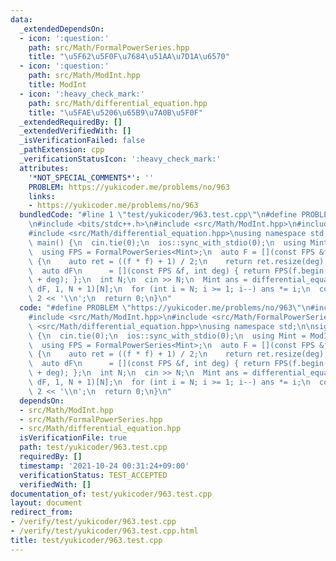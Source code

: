 ```yaml
---
data:
  _extendedDependsOn:
  - icon: ':question:'
    path: src/Math/FormalPowerSeries.hpp
    title: "\u5F62\u5F0F\u7684\u51AA\u7D1A\u6570"
  - icon: ':question:'
    path: src/Math/ModInt.hpp
    title: ModInt
  - icon: ':heavy_check_mark:'
    path: src/Math/differential_equation.hpp
    title: "\u5FAE\u5206\u65B9\u7A0B\u5F0F"
  _extendedRequiredBy: []
  _extendedVerifiedWith: []
  _isVerificationFailed: false
  _pathExtension: cpp
  _verificationStatusIcon: ':heavy_check_mark:'
  attributes:
    '*NOT_SPECIAL_COMMENTS*': ''
    PROBLEM: https://yukicoder.me/problems/no/963
    links:
    - https://yukicoder.me/problems/no/963
  bundledCode: "#line 1 \"test/yukicoder/963.test.cpp\"\n#define PROBLEM \"https://yukicoder.me/problems/no/963\"\
    \n#include <bits/stdc++.h>\n#include <src/Math/ModInt.hpp>\n#include <src/Math/FormalPowerSeries.hpp>\n\
    #include <src/Math/differential_equation.hpp>\nusing namespace std;\n\nsigned\
    \ main() {\n  cin.tie(0);\n  ios::sync_with_stdio(0);\n  using Mint = ModInt<1012924417>;\n\
    \  using FPS = FormalPowerSeries<Mint>;\n  auto F = [](const FPS &f, int deg)\
    \ {\n    auto ret = ((f * f) + 1) / 2;\n    return ret.resize(deg), ret;\n  };\n\
    \  auto dF\n      = [](const FPS &f, int deg) { return FPS(f.begin(), f.begin()\
    \ + deg); };\n  int N;\n  cin >> N;\n  Mint ans = differential_equation<Mint>(F,\
    \ dF, 1, N + 1)[N];\n  for (int i = N; i >= 1; i--) ans *= i;\n  cout << ans *\
    \ 2 << '\\n';\n  return 0;\n}\n"
  code: "#define PROBLEM \"https://yukicoder.me/problems/no/963\"\n#include <bits/stdc++.h>\n\
    #include <src/Math/ModInt.hpp>\n#include <src/Math/FormalPowerSeries.hpp>\n#include\
    \ <src/Math/differential_equation.hpp>\nusing namespace std;\n\nsigned main()\
    \ {\n  cin.tie(0);\n  ios::sync_with_stdio(0);\n  using Mint = ModInt<1012924417>;\n\
    \  using FPS = FormalPowerSeries<Mint>;\n  auto F = [](const FPS &f, int deg)\
    \ {\n    auto ret = ((f * f) + 1) / 2;\n    return ret.resize(deg), ret;\n  };\n\
    \  auto dF\n      = [](const FPS &f, int deg) { return FPS(f.begin(), f.begin()\
    \ + deg); };\n  int N;\n  cin >> N;\n  Mint ans = differential_equation<Mint>(F,\
    \ dF, 1, N + 1)[N];\n  for (int i = N; i >= 1; i--) ans *= i;\n  cout << ans *\
    \ 2 << '\\n';\n  return 0;\n}\n"
  dependsOn:
  - src/Math/ModInt.hpp
  - src/Math/FormalPowerSeries.hpp
  - src/Math/differential_equation.hpp
  isVerificationFile: true
  path: test/yukicoder/963.test.cpp
  requiredBy: []
  timestamp: '2021-10-24 00:31:24+09:00'
  verificationStatus: TEST_ACCEPTED
  verifiedWith: []
documentation_of: test/yukicoder/963.test.cpp
layout: document
redirect_from:
- /verify/test/yukicoder/963.test.cpp
- /verify/test/yukicoder/963.test.cpp.html
title: test/yukicoder/963.test.cpp
---
```

